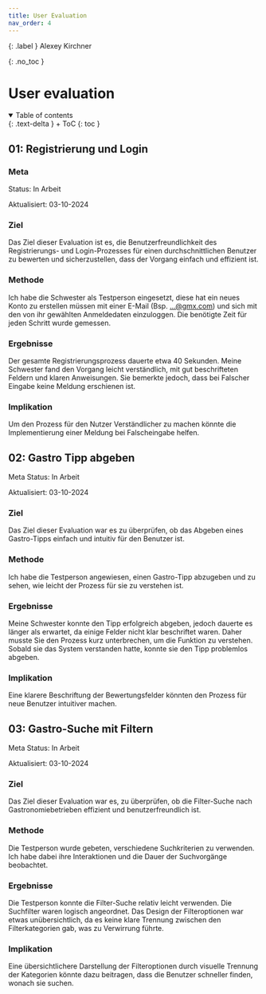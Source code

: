 ```yaml
---
title: User Evaluation
nav_order: 4
---
```


{: .label }
Alexey Kirchner

{: .no_toc }
# User evaluation

<details open markdown="block">
{: .text-delta }
<summary>Table of contents</summary>
+ ToC
{: toc }
</details>

## 01: Registrierung und Login

### Meta
Status: In Arbeit

Aktualisiert: 03-10-2024

### Ziel
Das Ziel dieser Evaluation ist es, die Benutzerfreundlichkeit des Registrierungs- und Login-Prozesses für einen durchschnittlichen Benutzer zu bewerten und sicherzustellen, dass der Vorgang einfach und effizient ist.

### Methode
Ich habe die Schwester als Testperson eingesetzt, diese hat ein neues Konto zu erstellen müssen mit einer E-Mail (Bsp. ...@gmx.com) und sich mit den von ihr gewählten Anmeldedaten einzuloggen. Die benötigte Zeit für jeden Schritt wurde gemessen.

### Ergebnisse
Der gesamte Registrierungsprozess dauerte etwa 40 Sekunden. Meine Schwester fand den Vorgang leicht verständlich, mit gut beschrifteten Feldern und klaren Anweisungen. Sie bemerkte jedoch, dass bei Falscher Eingabe keine Meldung erschienen ist. 

### Implikation
Um den Prozess für den Nutzer Verständlicher zu machen könnte die Implementierung einer Meldung bei Falscheingabe helfen.

## 02: Gastro Tipp abgeben
Meta
Status: In Arbeit

Aktualisiert: 03-10-2024

### Ziel
Das Ziel dieser Evaluation war es zu überprüfen, ob das Abgeben eines Gastro-Tipps einfach und intuitiv für den Benutzer ist.

### Methode
Ich habe die Testperson angewiesen, einen Gastro-Tipp abzugeben und zu sehen, wie leicht der Prozess für sie zu verstehen ist.

### Ergebnisse
Meine Schwester konnte den Tipp erfolgreich abgeben, jedoch dauerte es länger als erwartet, da einige Felder nicht klar beschriftet waren. Daher musste Sie den Prozess kurz unterbrechen, um die Funktion zu verstehen. Sobald sie das System verstanden hatte, konnte sie den Tipp problemlos abgeben.

### Implikation
Eine klarere Beschriftung der Bewertungsfelder könnten den Prozess für neue Benutzer intuitiver machen.


## 03: Gastro-Suche mit Filtern
Meta
Status: In Arbeit

Aktualisiert: 03-10-2024

### Ziel
Das Ziel dieser Evaluation war es, zu überprüfen, ob die Filter-Suche nach Gastronomiebetrieben effizient und benutzerfreundlich ist.

### Methode
Die Testperson wurde gebeten, verschiedene Suchkriterien zu verwenden. Ich habe dabei ihre Interaktionen und die Dauer der Suchvorgänge beobachtet.

### Ergebnisse
Die Testperson konnte die Filter-Suche relativ leicht verwenden. Die Suchfilter waren logisch angeordnet. Das Design der Filteroptionen war etwas unübersichtlich, da es keine klare Trennung zwischen den Filterkategorien gab, was zu Verwirrung führte.

### Implikation
Eine übersichtlichere Darstellung der Filteroptionen durch visuelle Trennung der Kategorien könnte dazu beitragen, dass die Benutzer schneller finden, wonach sie suchen. 
